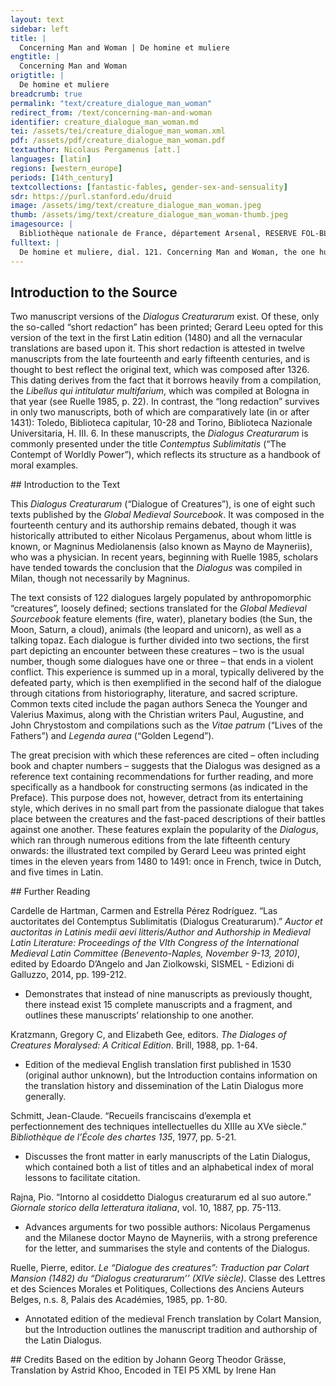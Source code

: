 ```yaml
---
layout: text
sidebar: left
title: |
  Concerning Man and Woman | De homine et muliere
engtitle: |
  Concerning Man and Woman
origtitle: |
  De homine et muliere
breadcrumb: true
permalink: "text/creature_dialogue_man_woman"
redirect_from: /text/concerning-man-and-woman
identifier: creature_dialogue_man_woman.md
tei: /assets/tei/creature_dialogue_man_woman.xml
pdf: /assets/pdf/creature_dialogue_man_woman.pdf
textauthor: Nicolaus Pergamenus [att.]
languages: [latin]
regions: [western_europe]
periods: [14th_century]
textcollections: [fantastic-fables, gender-sex-and-sensuality]
sdr: https://purl.stanford.edu/druid 
image: /assets/img/text/creature_dialogue_man_woman.jpeg
thumb: /assets/img/text/creature_dialogue_man_woman-thumb.jpeg
imagesource: |
  Bibliothèque nationale de France, département Arsenal, RESERVE FOL-BL-911, f.99v [Public Domain]
fulltext: |
  De homine et muliere, dial. 121. Concerning Man and Woman, the one hundred and twenty-first dialogue ﻿Homo est secundum philosophum mens incarnata, fantasma corporis, speculator vitæ, mancipium mortis, transiens viator, loci hospes, anima laboriosa, parvi temporis habitaculum. According to the philosopher, Man is the mind made flesh, a phantom of time, Mulier est secundum philosophum hominis confusio, insatiabilis bestia, continua sollicitudo, indeficiens pugna, humanum mancipium et viro continenti naufragium. Woman is the confusion of mankind, an insatiable beast, a perpetual worry, an unceasing battle, a human slave, Prout quidam vir castus et immaculatus quandoque habere voluit colloquium mulieris et familiaritatem, in qua illectus et illaqueatus sigillum castitatis quam cito amisit, attendens autem ad dulcedinem verbi illius et intuens pulchritudinem faciei ejus dissipatus est dicens: propter mulieres fracti multi sunt et vulnerati. Once, a pure and immaculate Man wanted to have a conversation and an intimate relationship with a Woman. Seduced and ensnared, he lost his mark of chastity as quickly as possible. As he paid attention to the sweetness of her words and the beauty of her face, he fell headlong into destruction, saying, “Many men have been broken and wounded because of women." Unde ait quidam: peccati forma femina est et mortis conditio. Thus it is said, “Sin and death take a feminine form.” Hieronimus: janua diaboli, via iniquitatis, scorpionis percussio nocivumque genus est femina. Similarly, Jerome wrote, “Woman is the devil’s doorway, the path of wickedness, the sting of the scorpion, and the harmful sex.” Idem: gladius igneus est species mulieris; memento, quod Thamar a fratre suo sit corrupta, memento semper, quod paradisi colonum de possessione sua ejecit mulier. He also wrote, “A woman’s appearance is a fiery sword. Remember that Tamar was corrupted by her own brother; remember always that woman expelled the inhabitant of Paradise from his own lands.” Quid fortius Samsone? quid sapientius Salomone? quid sanctius David? Who is stronger than Samson? Who is wiser than Solomon? Who is more holy than David? Omnes hi per feminas subversi sunt. All these men were subverted by women. Eccl. XXV: a muliere initium factum est peccati et per illam homines moriuntur. Ecclesiastes XXV: “The beginning of sin was made by a woman, and it is because of her that men die.” Unde antiqui ab ipsis se continuerunt, prout narrat Vegetius L. II0 de continentia Alexandri, quod, cum esset ei virgo eximiae pulchritudinis tradita, cuidam principi desponsata, summa abstinentia pepercit ei, ut nec eam adspiceret, sed ad spousüm remisit, qua remissa mulieris ac principis mentes sibi reconciliavit. For this reason, the ancients always abstained from women. For example, Vegetius tells us in his second book about the self-restraint of Alexander. When a maiden of remarkable beauty betrothed to another prince was brought before him, he restrained himself with the highest abstinence so that he did not even look at her, but returned her to her groom and reconciled them to one another. Cui simile narrat Valerius lib. IV. cap. III de Scipione dicens, quod, cum intellexisset, quod virgo eximiæ formæ cuidam nobili desponsata esset inter obsides, qui erant apud Carthaginem, postquam Carthago fuit ab ipso capta, vocatis parentibus virginis et sponso, immaculatam virginem iis tradidit et aurum, quod pro redemtione puellæ oblatum erat, virgini in dotem sive marito in munus nuptiale dedit, per quam coutinentiam et munificientiam animos illorum sibi applicuit. Valerius tells us something similar concerning Scipio in book IV chapter III. After he took Carthage, he discovered that an extremely beautiful maiden engaged to a nobleman was among the hostages of that city. Having summoned her parents, he delivered their daughter to them along with a sum of gold as her dowry or as a marriage-gift for her husband. This sum had originally been given to him for the redemption of the girl. By this act of self-restraint and generosity, he won the hearts of the Carthaginians. De mira etiam continentia Xenocratis philosophi narrat Valerius eodem cap. In the same chapter, Valerius describes the miraculous self-control of the philosopher Xenocrates. dicens, quod apud Athenas quidam juvenes promiserunt cuidam mulieri impudicæ pecuniam sibi dare, si animum philosophi posset ad luxuriam inflectere. Some young men of Athens promised money to a shameless woman if she could influence him towards decadence. Quae nocte veniens juxta eum aceubuit nec in aliquo ejus continentiam labefecit et deridentibus adolescentibus, quod animum illius flectere non potuisset, respondit, quod non ad hominem sed ad statuam perrexisset. That night, she came and laid down on the bed beside him. However, she could not undo his rectitude. To the youths, who mocked her for being unable to influence Xenocrates, she retorted that she had not gone to a man but to a statue. Vocarunt enim pbilosophum statuam propter immobilem ejus continentiam.  Indeed, they called that philosopher a statue due to his immutable self-restraint. 
--- 
```

## Introduction to the Source 
<p>Two manuscript versions of the <em>Dialogus Creaturarum</em> exist. Of these, only the so-called “short redaction” has been printed; Gerard Leeu opted for this version of the text in the first Latin edition (1480) and all the vernacular translations are based upon it. This short redaction is attested in twelve manuscripts from the late fourteenth and early fifteenth centuries, and is thought to best reflect the original text, which was composed after 1326. This dating derives from the fact that it borrows heavily from a compilation, the <em>Libellus qui intitulatur multifarium</em>, which was compiled at Bologna in that year (see Ruelle 1985, p. 22). In contrast, the “long redaction” survives in only two manuscripts, both of which are comparatively late (in or after 1431): Toledo, Biblioteca capitular, 10-28 and Torino, Biblioteca Nazionale Universitaria, H. III. 6. In these manuscripts, the <em>Dialogus Creaturarum</em> is commonly presented under the title <em>Contemptus Sublimitatis</em> (“The Contempt of Worldly Power”), which reflects its structure as a handbook of moral examples.</p>
## Introduction to the Text 
<p>This<em> Dialogus Creaturarum</em> (“Dialogue of Creatures”), is one of eight such texts published by the <em>Global Medieval Sourcebook</em>. It was composed in the fourteenth century and its authorship remains debated, though it was historically attributed to either Nicolaus Pergamenus, about whom little is known, or Magninus Mediolanensis (also known as Mayno de Mayneriis), who was a physician. In recent years, beginning with Ruelle 1985, scholars have tended towards the conclusion that the <em>Dialogus</em> was compiled in Milan, though not necessarily by Magninus.</p> <p>The text consists of 122 dialogues largely populated by anthropomorphic “creatures”, loosely defined; sections translated for the <em>Global Medieval Sourcebook</em> feature elements (fire, water), planetary bodies (the Sun, the Moon, Saturn, a cloud), animals (the leopard and unicorn), as well as a talking topaz. Each dialogue is further divided into two sections, the first part depicting an encounter between these creatures – two is the usual number, though some dialogues have one or three – that ends in a violent conflict. This experience is summed up in a moral, typically delivered by the defeated party, which is then exemplified in the second half of the dialogue through citations from historiography, literature, and sacred scripture. Common texts cited include the pagan authors Seneca the Younger and Valerius Maximus, along with the Christian writers Paul, Augustine, and John Chrystostom and compilations such as the <em>Vitae patrum</em> (“Lives of the Fathers”) and <em>Legenda aurea</em> (“Golden Legend”).</p> <p>The great precision with which these references are cited – often including book and chapter numbers – suggests that the Dialogus was designed as a reference text containing recommendations for further reading, and more specifically as a handbook for constructing sermons (as indicated in the Preface). This purpose does not, however, detract from its entertaining style, which derives in no small part from the passionate dialogue that takes place between the creatures and the fast-paced descriptions of their battles against one another. These features explain the popularity of the <em>Dialogus</em>, which ran through numerous editions from the late fifteenth century onwards: the illustrated text compiled by Gerard Leeu was printed eight times in the eleven years from 1480 to 1491: once in French, twice in Dutch, and five times in Latin.</p>
## Further Reading 
<p>Cardelle de Hartman, Carmen and Estrella Pérez Rodríguez. “Las auctoritates del Contemptus Sublimitatis (Dialogus Creaturarum).” <em>Auctor et auctoritas in Latinis medii aevi litteris/Author and Authorship in Medieval Latin Literature: Proceedings of the VIth Congress of the International Medieval Latin Committee (Benevento-Naples, November 9-13, 2010)</em>, edited by Edoardo D’Angelo and Jan Ziolkowski, SISMEL - Edizioni di Galluzzo, 2014, pp. 199-212.</p> <ul> <li>Demonstrates that instead of nine manuscripts as previously thought, there instead exist 15 complete manuscripts and a fragment, and outlines these manuscripts’ relationship to one another.</li> </ul> <p>Kratzmann, Gregory C, and Elizabeth Gee, editors. <em>The Dialoges of Creatures Moralysed: A Critical Edition</em>. Brill, 1988, pp. 1-64.</p> <ul> <li>Edition of the medieval English translation first published in 1530 (original author unknown), but the Introduction contains information on the translation history and dissemination of the Latin Dialogus more generally.</li> </ul> <p>Schmitt, Jean-Claude. “Recueils franciscains d’exempla et perfectionnement des techniques intellectuelles du XIIIe au XVe siècle.” <em>Bibliothèque de l’École des chartes 135</em>, 1977, pp. 5-21.</p> <ul> <li>Discusses the front matter in early manuscripts of the Latin Dialogus, which contained both a list of titles and an alphabetical index of moral lessons to facilitate citation.</li> </ul> <p dir="ltr" id="docs-internal-guid-941dc6df-7fff-6fc1-6675-823656029460">Rajna, Pio. “Intorno al cosiddetto Dialogus creaturarum ed al suo autore.” <em>Giornale storico della letteratura italiana</em>, vol. 10, 1887, pp. 75-113.</p> <ul dir="ltr"> <li>Advances arguments for two possible authors: Nicolaus Pergamenus and the Milanese doctor Mayno de Mayneriis, with a strong preference for the letter, and summarises the style and contents of the Dialogus.</li> </ul> <p dir="ltr">Ruelle, Pierre, editor. <em>Le “Dialogue des creatures”: Traduction par Colart Mansion (1482) du “Dialogus creaturarum’’ (XIVe siècle)</em>. Classe des Lettres et des Sciences Morales et Politiques, Collections des Anciens Auteurs Belges, n.s. 8, Palais des Académies, 1985, pp. 1-80.</p> <ul dir="ltr"> <li>Annotated edition of the medieval French translation by Colart Mansion, but the Introduction outlines the manuscript tradition and authorship of the Latin Dialogus.</li> </ul>
## Credits
Based on the edition by Johann Georg Theodor Grässe, Translation by Astrid Khoo, Encoded in TEI P5 XML by Irene Han
